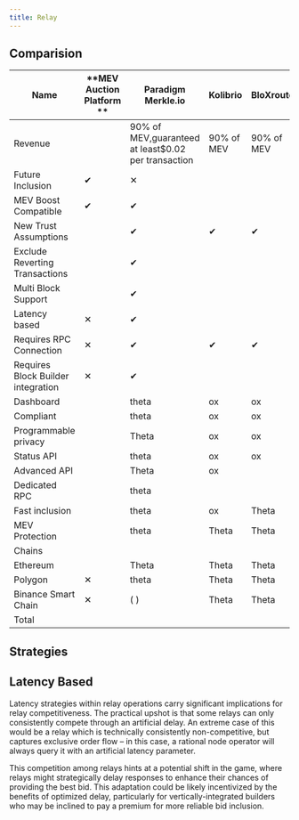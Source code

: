 ```yaml
---
title: Relay
---
```


## Comparision

| **Name**                           | **MEV Auction Platform ** | **Paradigm Merkle.io**                              | **Kolibrio** | **BloXroute** | **MEV-Blocker** | **MEV-Share** |
| ---------------------------------- | ------------------------- | --------------------------------------------------- | ------------ | ------------- | --------------- | ------------- |
| Revenue                            |                           | 90% of MEV,guaranteed at least$0.02 per transaction | 90% of MEV   | 90% of MEV    | $0              | $0            |
| Future Inclusion                   | ✔︎                       | ✕                                                   |              |               |                 |               |
| MEV Boost Compatible               | ✔︎                       | ✔︎                                                 |              |               |                 |               |
| New Trust Assumptions              |                           | ✔︎                                                 | ✔︎          | ✔︎           | ✔︎             | ✔︎           |
| Exclude Reverting Transactions     |                           | ✔︎                                                 |              |               |                 |               |
| Multi Block Support                |                           | ✔︎                                                 |              |               |                 |               |
| Latency based                      | ✕                         | ✔︎                                                 |              |               |                 |               |
| Requires RPC Connection            | ✕                         | ✔︎                                                 | ✔︎          | ✔︎           | ✔︎             | ✔︎           |
| Requires Block Builder integration | ✕                         | ✔︎                                                 |              |               |                 |               |
| Dashboard                          |                           | theta                                               | ox           | ox            | ox              | ox            |
| Compliant                          |                           | theta                                               | ox           | ox            | ox              | ox            |
| Programmable privacy               |                           | Theta                                               | ox           | ox            | ox              | Theta         |
| Status API                         |                           | theta                                               | ox           | ox            | ox              | theta         |
| Advanced API                       |                           | Theta                                               | ox           |               |                 | ox            |
| Dedicated RPC                      |                           | theta                                               |              |               | Theta           | theta         |
| Fast inclusion                     |                           | theta                                               | ox           | Theta         | Theta           |               |
| MEV Protection                     |                           | theta                                               | Theta        | Theta         | Theta           | theta         |
| Chains                             |                           |                                                     |              |               |                 |               |
| Ethereum                           |                           | Theta                                               | Theta        | Theta         | Theta           | Theta         |
| Polygon                            | ✕                         | theta                                               | Theta        | Theta         | ox              | ox            |
| Binance Smart Chain                | ✕                         | ( )                                                 | Theta        | Theta         | ox              | ox            |
| Total                              |                           |                                                     |              |               |                 |               |

## Strategies

## Latency Based

Latency strategies within relay operations carry significant implications for relay competitiveness. The practical upshot is that some relays can only consistently compete through an artificial delay. An extreme case of this would be a relay which is technically consistently non-competitive, but captures exclusive order flow – in this case, a rational node operator will always query it with an artificial latency parameter.

This competition among relays hints at a potential shift in the game, where relays might strategically delay responses to enhance their chances of providing the best bid. This adaptation could be likely incentivized by the benefits of optimized delay, particularly for vertically-integrated builders who may be inclined to pay a premium for more reliable bid inclusion.
